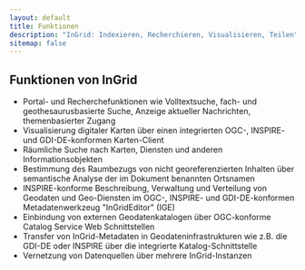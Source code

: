 ```yaml
---
layout: default
title: Funktionen
description: "InGrid: Indexieren, Recherchieren, Visualisieren, Teilen"
sitemap: false
---
```


## Funktionen von InGrid

* Portal- und Recherchefunktionen wie Volltextsuche, fach- und geothesaurusbasierte Suche, Anzeige aktueller Nachrichten, themenbasierter Zugang
* Visualisierung digitaler Karten über einen integrierten OGC-, INSPIRE- und GDI-DE-konformen Karten-Client
* Räumliche Suche nach Karten, Diensten und anderen Informationsobjekten
* Bestimmung des Raumbezugs von nicht georeferenzierten Inhalten über semantische Analyse der im Dokument benannten Ortsnamen
* INSPIRE-konforme Beschreibung, Verwaltung und Verteilung von Geodaten und Geo-Diensten im OGC-, INSPIRE- und GDI-DE-konformen Metadatenwerkzeug "InGridEditor" (IGE)
* Einbindung von externen Geodatenkatalogen über OGC-konforme Catalog Service Web Schnittstellen
* Transfer von InGrid-Metadaten in Geodateninfrastrukturen wie z.B. die GDI-DE oder INSPIRE über die integrierte Katalog-Schnittstelle
* Vernetzung von Datenquellen über mehrere InGrid-Instanzen

